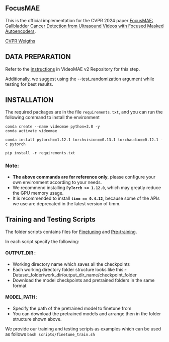## FocusMAE

This is the official implementation for the CVPR 2024 paper [FocusMAE: Gallbladder Cancer Detection from Ultrasound Videos with Focused Masked Autoencoders](https://arxiv.org/abs/2403.08848).


[CVPR Weigths](https://drive.google.com/drive/folders/16E1EDl323GFAbmQ02fqVQwVkkz-4GBZY?usp=sharing)

## DATA PREPARATION

Refer to the [instructions](https://github.com/OpenGVLab/VideoMAEv2/blob/master/docs/DATASET.md) in VideoMAE v2 Repository for this step.

Additionally, we suggest using the --test_randomization argument while testing for best results.


## INSTALLATION 

The required packages are in the file `requirements.txt`, and you can run the following command to install the environment

```
conda create --name videomae python=3.8 -y
conda activate videomae

conda install pytorch==1.12.1 torchvision==0.13.1 torchaudio==0.12.1 -c pytorch

pip install -r requirements.txt
```

### Note:
- **The above commands are for reference only**, please configure your own environment according to your needs.
- We recommend installing **`PyTorch >= 1.12.0`**, which may greatly reduce the GPU memory usage.
- It is recommended to install **`timm == 0.4.12`**, because some of the APIs we use are deprecated in the latest version of timm.


## Training and Testing Scripts

The folder scripts contains files for [Finetuning](scripts/finetune_train.sh) and [Pre-training](scripts/pretrain_train.sh).

In each script specify the following:
#### OUTPUT_DIR : 
- Working directory name which saves all the checkpoints
- Each working directory folder structure looks like this:- Dataset_folder/work_dir/output_dir_name/checkpoint_folder
- Download the model checkpoints and pretrained folders in the same format

#### MODEL_PATH : 
- Specify the path of the pretrained model to finetune from 
- You can download the pretrained models and arrange then in the folder structure shown above.



We provide our training and testing scripts as examples which can be used as follows 
```bash scripts/finetune_train.sh``` 
